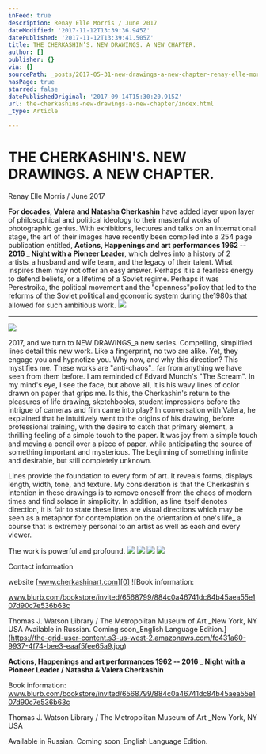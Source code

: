 ```yaml
---
inFeed: true
description: Renay Elle Morris / June 2017
dateModified: '2017-11-12T13:39:36.945Z'
datePublished: '2017-11-12T13:39:41.505Z'
title: THE CHERKASHIN’S. NEW DRAWINGS. A NEW CHAPTER.
author: []
publisher: {}
via: {}
sourcePath: _posts/2017-05-31-new-drawings-a-new-chapter-renay-elle-morris-may-2017.md
hasPage: true
starred: false
datePublishedOriginal: '2017-09-14T15:30:20.915Z'
url: the-cherkashins-new-drawings-a-new-chapter/index.html
_type: Article

---
```

# THE CHERKASHIN'S. NEW DRAWINGS. A NEW CHAPTER.

Renay Elle Morris / June 2017

**For decades, Valera and Natasha Cherkashin** have added layer upon layer of philosophical and political ideology to their masterful works of photographic genius. With exhibitions, lectures and talks on an international stage, the art of their images have recently been compiled into a 254 page publication entitled, **Actions, Happenings and art performances 1962 -- 2016 \_ Night with a Pioneer Leader**, which delves into a history of 2 artists\_a husband and wife team, and the legacy of their talent. What inspires them may not offer an easy answer. Perhaps it is a fearless energy to defend beliefs, or a lifetime of a Soviet regime. Perhaps it was Perestroika, the political movement and the "openness"policy that led to the reforms of the Soviet political and economic system during the1980s that allowed for such ambitious work.
![](https://the-grid-user-content.s3-us-west-2.amazonaws.com/3df39e8c-e4a5-44a7-bc81-6191dc9c8271.jpg)

---

![](https://the-grid-user-content.s3-us-west-2.amazonaws.com/f2c84260-fe17-4cf3-b592-f03905c6eff8.jpg)

2017, and we turn to NEW DRAWINGS\_a new series. Compelling, simplified lines detail this new work. Like a fingerprint, no two are alike. Yet, they engage you and hypnotize you. Why now, and why this direction? This mystifies me. These works are "anti-chaos"\_ far from anything we have seen from them before. I am reminded of Edvard Munch's "The Scream". In my mind's eye, I see the face, but above all, it is his wavy lines of color drawn on paper that grips me. Is this, the Cherkashin's return to the pleasures of life drawing, sketchbooks, student impressions before the intrigue of cameras and film came into play? In conversation with Valera, he explained that he intuitively went to the origins of his drawing, before professional training, with the desire to catch that primary element, a thrilling feeling of a simple touch to the paper. It was joy from a simple touch and moving a pencil over a piece of paper, while anticipating the source of something important and mysterious. The beginning of something infinite and desirable, but still completely unknown.

Lines provide the foundation to every form of art. It reveals forms, displays length, width, tone, and texture. My consideration is that the Cherkashin's intention in these drawings is to remove oneself from the chaos of modern times and find solace in simplicity. In addition, as line itself denotes direction, it is fair to state these lines are visual directions which may be seen as a metaphor for contemplation on the orientation of one's life\_ a course that is extremely personal to an artist as well as each and every viewer.

The work is powerful and profound.
![](https://the-grid-user-content.s3-us-west-2.amazonaws.com/3bf85e0e-0c20-4fa1-8a0b-83d54ca5c8d8.jpg)
![](https://the-grid-user-content.s3-us-west-2.amazonaws.com/a428eb89-5f53-4c47-ba94-4154edba2589.jpg)
![](https://the-grid-user-content.s3-us-west-2.amazonaws.com/ebe482f1-6aa0-4044-b0aa-550075d8c014.jpg)
![](https://the-grid-user-content.s3-us-west-2.amazonaws.com/12df096f-62bb-4660-8d91-852d67f1ab20.jpg)

Contact information

website [www.cherkashinart.com][0]
![Book information:

www.blurb.com/bookstore/invited/6568799/884c0a46741dc84b45aea55e107d90c7e536b63c

Thomas J. Watson Library / The Metropolitan Museum of Art _New York, NY USA
Available in Russian. Coming soon_English Language Edition.](https://the-grid-user-content.s3-us-west-2.amazonaws.com/fc431a60-9937-4f74-bee3-eaaf5fee65a9.jpg)

**Actions, Happenings and art performances 1962 -- 2016 \_ Night with a Pioneer Leader / Natasha & Valera Cherkashin**

Book information: www.blurb.com/bookstore/invited/6568799/884c0a46741dc84b45aea55e107d90c7e536b63c

Thomas J. Watson Library / The Metropolitan Museum of Art \_New York, NY USA

Available in Russian. Coming soon\_English Language Edition.

[0]: http://www.cherkashinart.com/